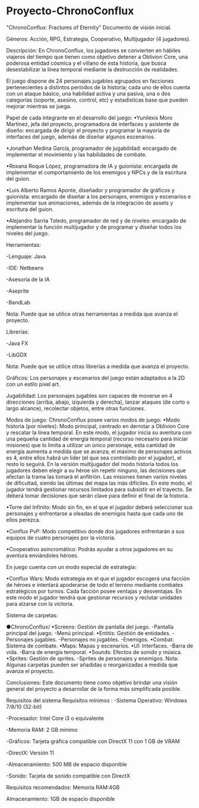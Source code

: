 # Proyecto-ChronoConflux

"ChronoConflux: Fractures of Eternity"
Documento de visión inicial.

Géneros: Acción, RPG, Estrategia, Cooperativo, Multijugador (4 jugadores).

Descripción:
En ChronoConflux, los jugadores se convierten en hábiles viajeros del tiempo que tienen como objetivo detener a Oblivion Core, una poderosa entidad cósmica y el villano de esta historia, que busca desestabilizar la línea temporal mediante la destrucción de realidades.

El juego dispone de 24 personajes jugables agrupados en facciones pertenecientes a distintos períodos de la historia; cada uno de ellos cuenta con un ataque básico, una habilidad activa y una pasiva, una o dos categorías (soporte, asesino, control, etc) y estadísticas base que pueden mejorar mientras se juega.

Papel de cada integrante en el desarrollo del juego:
•Yunilexis Moro Martínez, jefa del proyecto, programadora de interfaces y asistente de diseño: encargada de dirigir el proyecto y programar la mayoría de interfaces del juego, además de diseñar algunos escenarios. 

•Jonathan Medina García, programador de jugabilidad: encargado de implementar el movimiento y las habilidades de combate.

•Roxana Roque López, programadora de IA y guionista: encargada de implementar el comportamiento de los enemigos y NPCs y de la escritura del guion.

•Luis Alberto Ramos Aponte, diseñador y  programador de gráficos y guionista: encargado de diseñar a los personajes, enemigos y escenarios e implementar sus animaciones, además de la integración de assets y escritura del guion.

•Alejandro Sarria Toledo, programador de red y de niveles: encargado de implementar la función multijugador y de programar y diseñar todos los niveles del juego.

Herramientas:

-Lenguaje: Java

-IDE: Netbeans

-Asesoría de la IA

-Aseprite

-BandLab

Nota: Puede que se utilice otras herramientas a medida que avanza el proyecto. 


Librerías:

-Java FX

-LibGDX

Nota: Puede que se utilice otras librerías a medida que avanza el proyecto. 


Gráficos:
Los personajes y escenarios del juego están adaptados a la 2D con un estilo pixel art.


Jugabilidad:
Los personajes jugables son capaces de moverse en 4 direcciones (arriba, abajo, izquierda y derecha), lanzar ataques (de corto o largo alcance), recolectar objetos, entre otras funciones. 


Modos de juego:
ChronoConflux posee varios modos de juego:
•Modo historia (por niveles): Modo principal, centrado en derrotar a Oblivion Core y rescatar la línea temporal. En este modo, el jugador inicia su aventura con una pequeña cantidad de energía temporal (recurso necesario para iniciar misiones) que lo limita a utilizar un único personaje, esta cantidad de energía aumenta a medida que se avanza; el máximo de personajes activos es 4, entre ellos habrá un líder (el que sea controlado por el jugador), el resto lo seguirá. En la versión multijugador del modo historia todos los jugadores deben elegir a su héroe sin repetir ninguno, las decisiones que afectan la trama las tomará el anfitrión. Las misiones tienen varios niveles de dificultad, siendo las últimas del mapa las más difíciles. En este modo, el jugador tendrá gestionar recursos limitados para subsistir en el trayecto. Se deberá tomar decisiones que serán clave para definir el final de la historia.


•Torre del Infinito: Modo sin fin, en el que el jugador deberá seleccionar sus personajes y enfrentarse a oleadas de enemigos hasta que cada uno de ellos perezca.


•Conflux PvP: Modo competitivo donde dos jugadores enfrentarán a sus equipos de cuatro personajes por la victoria.


•Cooperativo asincromático: Podrás ayudar a otros jugadores en su aventura enviándoles héroes.


En juego cuenta con un modo especial de estrategia:

•Conflux Wars: Modo estrategia en el que el jugador escogerá una facción de héroes e intentará apoderarse de todo el terreno mediante combates estratégicos por turnos. Cada facción posee ventajas y desventajas. En este modo el jugador tendrá que gestionar recursos y reclutar unidades para alzarse con la victoria.


Sistema de carpetas:

●ChronoConflux/
•Screens: Gestión de pantalla del juego.
-Pantalla principal del juego.
-Menú principal.
•Entitis: Gestión de entidades.
-Personajes jugables.
-Personajes no jugables.
-Enemigos.
•Combat: Sistema de combate.
•Maps: Mapas y escenarios.
•UI: Interfaces.
-Barra de vida.
-Barra de energía temporal.
•Sounds: Efectos de sonido y música.
•Sprites: Gestión de sprites.
-Sprites de personajes y enemigos.
Nota: Algunas carpetas pueden ser añadidas o reorganizadas a medida que avanza el proyecto.


Conclusiones:
Este documento tiene como objetivo brindar una visión general del proyecto a desarrollar de la forma más simplificada posible. 

Requisitos del sistema 
Requisitos mínimos :
-Sistema Operativo: Windows 7/8/10 (32-bit)

-Procesador: Intel Core i3 o equivalente

-Memoria RAM: 2 GB mínimo 

-Gráficos: Tarjeta gráfica compatible con DirectX 11 con 1 GB de VRAM

-DirectX: Versión 11


-Almacenamiento: 500 MB de espacio disponible 

-Sonido: Tarjeta de sonido compatible con DirectX
 
Requisitos recomendados:
Memoria RAM:4GB

Almacenamiento: 1GB de espacio disponible

